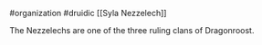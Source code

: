 #organization #druidic [[Syla Nezzelech]]

The Nezzelechs are one of the three ruling clans of Dragonroost.